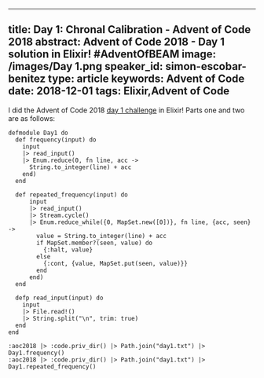 
---
title: Day 1: Chronal Calibration - Advent of Code 2018
abstract: Advent of Code 2018 - Day 1 solution in Elixir! #AdventOfBEAM
image: /images/Day 1.png
speaker_id: simon-escobar-benitez
type: article
keywords: Advent of Code
date: 2018-12-01
tags: Elixir,Advent of Code
---
I did&nbsp;the Advent of Code 2018 <a href="https://adventofcode.com/2018/day/1">day 1 challenge</a>&nbsp;in Elixir! Parts one and two are as follows:

<pre>
<code class="language-elixir">defmodule Day1 do
  def frequency(input) do
    input
    |&gt; read_input()
    |&gt; Enum.reduce(0, fn line, acc -&gt;
      String.to_integer(line) + acc
    end)
  end

  def repeated_frequency(input) do
      input
      |&gt; read_input()
      |&gt; Stream.cycle()
      |&gt; Enum.reduce_while({0, MapSet.new([0])}, fn line, {acc, seen} -&gt;
        value = String.to_integer(line) + acc
        if MapSet.member?(seen, value) do
          {:halt, value}
        else
          {:cont, {value, MapSet.put(seen, value)}}
        end
      end)
  end

  defp read_input(input) do
    input
    |&gt; File.read!()
    |&gt; String.split("\n", trim: true)
  end
end

:aoc2018 |&gt; :code.priv_dir() |&gt; Path.join("day1.txt") |&gt; Day1.frequency()
:aoc2018 |&gt; :code.priv_dir() |&gt; Path.join("day1.txt") |&gt; Day1.repeated_frequency()</code></pre>

&nbsp;

&nbsp;
